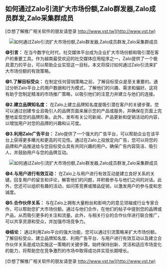 ## **如何通过Zalo引流扩大市场份额,Zalo群发器,Zalo成员群发,Zalo采集群成员**

[😍想了解推广相关软件的朋友请登录 http://www.vst.tw](http://www.vst.tw)

 <center><img src="https://vst.tw/MP4/tuiguang/png/4.png" alt="如何通过Zalo引流扩大市场份额,Zalo群发器,Zalo成员群发,Zalo采集群成员"></center>

**😄引言：**
在当今数字化时代，社交媒体平台成为企业扩大市场份额和吸引潜在客户的重要工具。作为越南最受欢迎的社交媒体应用程序之一，Zalo提供了一个极具潜力的平台，可以帮助企业实现这一目标。本文将探讨如何通过Zalo引流来扩大市场份额的有效策略。

**😄1.了解目标受众：**
在制定任何营销策略之前，了解目标受众是至关重要的。通过分析Zalo平台上的用户数据和行为模式，了解他们的兴趣、需求和偏好。这将有助于您制定精准的市场推广策略，以吸引他们的注意力并建立与他们的连接。

**😄2.建立品牌知名度：**
在Zalo上建立品牌知名度是吸引潜在客户的关键步骤。您可以通过创建专业且吸引人的品牌页面来展示您的产品或服务，并确保在页面上完整地呈现您的品牌形象。此外，发布有关公司新闻、产品更新和促销活动的内容，以增加用户对您的品牌的兴趣和认可度。

**😄3.利用Zalo广告平台：**
Zalo提供了一个强大的广告平台，可以帮助企业在该平台上获得更多曝光和更高的可见性。通过在Zalo上投放定向广告，您可以将您的品牌和产品推送给与您目标受众具有共同兴趣的用户。确保广告内容简洁、吸引人，并鼓励用户与您的品牌互动。

 <center><img src="https://vst.tw/MP4/tuiguang/png/0.png" alt="如何通过Zalo引流扩大市场份额,Zalo群发器,Zalo成员群发,Zalo采集群成员"></center>

**😄4.与用户进行有效互动：**
在Zalo上与用户进行有效互动是建立良好关系的关键。回复用户的留言和评论，解答他们的问题，并积极参与与他们之间的对话。此外，您还可以组织有趣的活动，如问答竞赛或赠品促销，以激发用户的参与度和忠诚度。

**😄5.合作伙伴关系：**
与在Zalo上拥有大量粉丝和影响力的意见领袖或行业专家合作，可以帮助您扩大市场份额。通过与他们合作，在他们的帖子中提到您的品牌或产品，从而吸引更多的关注和流量。此外，与相关行业的合作伙伴进行联合推广，可以共享资源和受众，并加强市场竞争力。

**😄结论：**
通过利用Zalo平台的强大功能，您可以通过引流策略来扩大市场份额。了解目标受众、建立品牌知名度、利用广告平台、与用户进行有效互动以及建立合作伙伴关系是成功实施这一策略的关键步骤。始终保持创新、灵活和适应市场变化的能力，将帮助您在竞争激烈的市场中取得成功并实现长期增长。

[😍想了解推广相关软件的朋友请登录 http://www.vst.tw](http://www.vst.tw)




